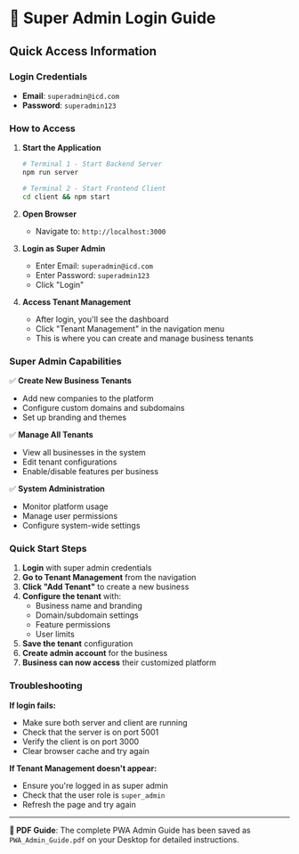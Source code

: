 # 🔑 Super Admin Login Guide

## Quick Access Information

### Login Credentials
- **Email**: `superadmin@icd.com`
- **Password**: `superadmin123`

### How to Access

1. **Start the Application**
   ```bash
   # Terminal 1 - Start Backend Server
   npm run server
   
   # Terminal 2 - Start Frontend Client
   cd client && npm start
   ```

2. **Open Browser**
   - Navigate to: `http://localhost:3000`

3. **Login as Super Admin**
   - Enter Email: `superadmin@icd.com`
   - Enter Password: `superadmin123`
   - Click "Login"

4. **Access Tenant Management**
   - After login, you'll see the dashboard
   - Click "Tenant Management" in the navigation menu
   - This is where you can create and manage business tenants

### Super Admin Capabilities

✅ **Create New Business Tenants**
- Add new companies to the platform
- Configure custom domains and subdomains
- Set up branding and themes

✅ **Manage All Tenants**
- View all businesses in the system
- Edit tenant configurations
- Enable/disable features per business

✅ **System Administration**
- Monitor platform usage
- Manage user permissions
- Configure system-wide settings

### Quick Start Steps

1. **Login** with super admin credentials
2. **Go to Tenant Management** from the navigation
3. **Click "Add Tenant"** to create a new business
4. **Configure the tenant** with:
   - Business name and branding
   - Domain/subdomain settings
   - Feature permissions
   - User limits
5. **Save the tenant** configuration
6. **Create admin account** for the business
7. **Business can now access** their customized platform

### Troubleshooting

**If login fails:**
- Make sure both server and client are running
- Check that the server is on port 5001
- Verify the client is on port 3000
- Clear browser cache and try again

**If Tenant Management doesn't appear:**
- Ensure you're logged in as super admin
- Check that the user role is `super_admin`
- Refresh the page and try again

---

**📱 PDF Guide**: The complete PWA Admin Guide has been saved as `PWA_Admin_Guide.pdf` on your Desktop for detailed instructions.
